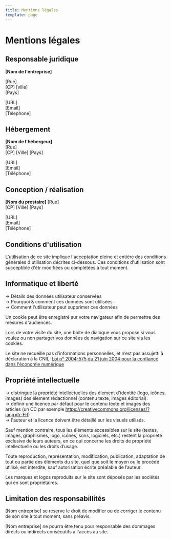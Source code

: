```yaml
---
title: Mentions légales
template: page
---
```


[comment]: <> (Mentions obligatoire sur un site internet d'une netrprise française. : https://www.service-public.fr/professionnels-entreprises/vosdroits/F31228)

# Mentions légales

## Responsable juridique

**[Nom de l'entreprise]**

[Rue]  
[CP] [ville]  
[Pays]

[URL]    
[Email]  
[Télephone]

## Hébergement

**[Nom de l'hébergeur]**  
[Rue]  
[CP] [Ville] 
[Pays]

[URL]  
[Email]  
[Téléphone]  

## Conception / réalisation

**[Nom du prestaire]**
[Rue]  
[CP] [Ville] 
[Pays]

[URL]  
[Email]  
[Téléphone]  

## Conditions d'utilisation
L'utilisation de ce site implique l'acceptation pleine et entière des conditions générales d'utilisation décrites ci-dessous. Ces conditions d'utilisation sont succeptible d'êtr modifiées ou complétées à tout moment.

## Informatique et liberté
-> Détails des données utilisateur conservées  
-> Pourquoi & comment ces données sont utilisées  
-> Comment l'utilisateur peut supprimer ces données  

Un cookie peut être enregistré sur votre navigateur afin de permettre des mesures d'audiences.

Lors de votre visite du site, une boite de dialogue vous propose si vous voulez ou non partager vos données de navigation sur ce site via les cookies.

Le site ne recueille pas d’informations personnelles, et n’est pas assujetti à déclaration à la CNIL. [Loi n° 2004-575 du 21 juin 2004 pour la confiance dans l'économie numérique](https://www.legifrance.gouv.fr/loda/id/JORFTEXT000000801164/)

## Propriété intellectuelle
-> distringué la propriété intellectuelles des élement d'identité (logo, icônes, images) des élement rédactionnel (contenu texte, images éditorial).  
-> definir une licence par défaut pour le contenu texte et images des articles (un CC par exemple https://creativecommons.org/licenses/?lang=fr-FR)  
-> l'auteur et la licence doivent être détaillé sur les visuels utilisés.  

Sauf mention contraire, tous les éléments accessibles sur le site (textes, images, graphismes, logo, icônes, sons, logiciels, etc.) restent la propriété exclusive de leurs auteurs, en ce qui concerne les droits de propriété intellectuelle ou les droits d’usage.

Toute reproduction, représentation, modification, publication, adaptation de tout ou partie des éléments du site, quel que soit le moyen ou le procédé utilisé, est interdite, sauf autorisation écrite préalable de l’auteur.

Les marques et logos reproduits sur le site sont déposés par les sociétés qui en sont propriétaires.

## Limitation des responsabillités

[Nom entreprise] se réserve le droit de modifier ou de corriger le contenu de son site à tout moment, sans préavis.

[Nom entreprise] ne pourra être tenu pour responsable des dommages directs ou indirects consécutifs à l'accès au site.
